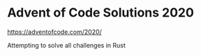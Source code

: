 # Advent of Code Solutions 2020

https://adventofcode.com/2020/

Attempting to solve all challenges in Rust
